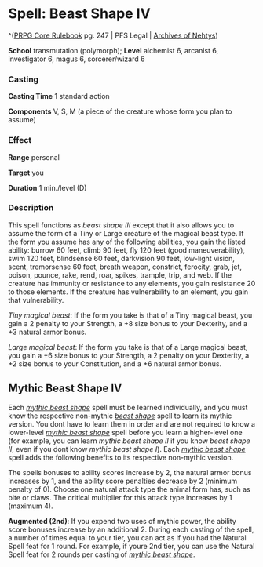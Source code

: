# Spell: Beast Shape IV

^([PRPG Core Rulebook][ss-beast-shape-iv] pg. 247 | PFS Legal | [Archives of Nehtys][sn-beast-shape-iv])

**School** transmutation (polymorph); **Level** alchemist 6, arcanist 6, investigator 6, magus 6, sorcerer/wizard 6

### Casting

**Casting Time** 1 standard action  

**Components** V, S, M (a piece of the creature whose form you plan to assume)

### Effect

**Range** personal  

**Target** you  

**Duration** 1 min./level (D)

### Description

This spell functions as _beast shape III_ except that it also allows you to assume the form of a Tiny or Large creature of the magical beast type. If the form you assume has any of the following abilities, you gain the listed ability: burrow 60 feet, climb 90 feet, fly 120 feet (good maneuverability), swim 120 feet, blindsense 60 feet, darkvision 90 feet, low-light vision, scent, tremorsense 60 feet, breath weapon, constrict, ferocity, grab, jet, poison, pounce, rake, rend, roar, spikes, trample, trip, and web. If the creature has immunity or resistance to any elements, you gain resistance 20 to those elements. If the creature has vulnerability to an element, you gain that vulnerability.  

_Tiny magical beast_: If the form you take is that of a Tiny magical beast, you gain a 2 penalty to your Strength, a +8 size bonus to your Dexterity, and a +3 natural armor bonus.  

_Large magical beast_: If the form you take is that of a Large magical beast, you gain a +6 size bonus to your Strength, a 2 penalty on your Dexterity, a +2 size bonus to your Constitution, and a +6 natural armor bonus.

## Mythic Beast Shape IV

Each _[mythic beast shape]_ spell must be learned individually, and you must know the respective non-mythic _[beast shape]_ spell to learn its mythic version. You dont have to learn them in order and are not required to know a lower-level _[mythic beast shape]_ spell before you learn a higher-level one (for example, you can learn _mythic beast shape II_ if you know _beast shape II_, even if you dont know _mythic beast shape I_). Each _[mythic beast shape]_ spell adds the following benefits to its respective non-mythic version.  

The spells bonuses to ability scores increase by 2, the natural armor bonus increases by 1, and the ability score penalties decrease by 2 (minimum penalty of 0). Choose one natural attack type the animal form has, such as bite or claws. The critical multiplier for this attack type increases by 1 (maximum 4).   

**Augmented (2nd)**: If you expend two uses of mythic power, the ability score bonuses increase by an additional 2. During each casting of the spell, a number of times equal to your tier, you can act as if you had the Natural Spell feat for 1 round. For example, if youre 2nd tier, you can use the Natural Spell feat for 2 rounds per casting of _[mythic beast shape]_.

[ss-beast-shape-iv]: http://paizo.com/pathfinderRPG/v57
[sn-beast-shape-iv]: http://www.archivesofnethys.com/SpellDisplay.aspx?ItemName=Beast%20Shape%20IV
[mythic beast shape]: http://www.archivesofnethys.com/SpellDisplay.aspx?ItemName=mythic%20beast%20shape
[beast shape]: http://www.archivesofnethys.com/SpellDisplay.aspx?ItemName=beast%20shape